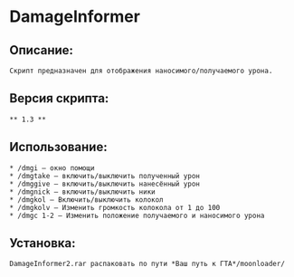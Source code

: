 # DamageInformer
## Описание:
```
Скрипт предназначен для отображения наносимого/получаемого урона.
```
## Версия скрипта:  
```
** 1.3 **
```
## Использование:
```
* /dmgi — окно помощи
* /dmgtake — включить/выключить полученный урон
* /dmggive — включить/выключить нанесённый урон
* /dmgnick — включить/выключить ники
* /dmgkol — Включить/выключить колокол
* /dmgkolv — Изменить громкость колокола от 1 до 100
* /dmgc 1-2 — Изменить положение получаемого и наносимого урона
```
## Установка:
```
DamageInformer2.rar распаковать по пути *Ваш путь к ГТА*/moonloader/
```
